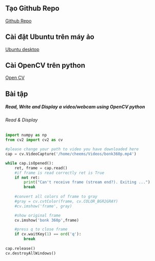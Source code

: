 ## Tạo Github Repo
[Github Repo](https://docs.github.com/en/github/getting-started-with-github/create-a-repo)
## Cài đặt Ubuntu trên máy ảo
[Ubuntu desktop](https://ubuntu.com/download/desktop)
## Cài OpenCV trên python
[Open CV](https://docs.opencv.org/master/d2/de6/tutorial_py_setup_in_ubuntu.html)
## Bài tập
##### Read, Write and Display a video/webcam using OpenCV python
###### Read & Display
```python
import numpy as np
from cv2 import cv2 as cv

#please change your path to video you have downloaded here
cap = cv.VideoCapture('/home/cheems/Videos/bonk360p.mp4')

while cap.isOpened():
    ret, frame = cap.read()
    #if frame is read correctly ret is True
    if not ret:
        print("Can't receive frame (stream end?). Exiting ...")
        break
    
    #convert all colors of frame to gray
    #gray = cv.cvtColor(frame, cv.COLOR_BGR2GRAY)
    #cv.imshow('frame', gray)

    #show original frame
    cv.imshow('bonk 360p',frame)

    #press q to close frame
    if cv.waitKey(1) == ord('q'):
        break
    
cap.release()
cv.destroyAllWindows()
```



